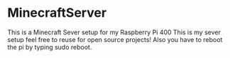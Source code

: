 # MinecraftServer
This is a Minecraft Sever setup for my Raspberry Pi 400 
This is my sever setup feel free to reuse for open source projects! Also you have to reboot the pi by typing sudo reboot.
